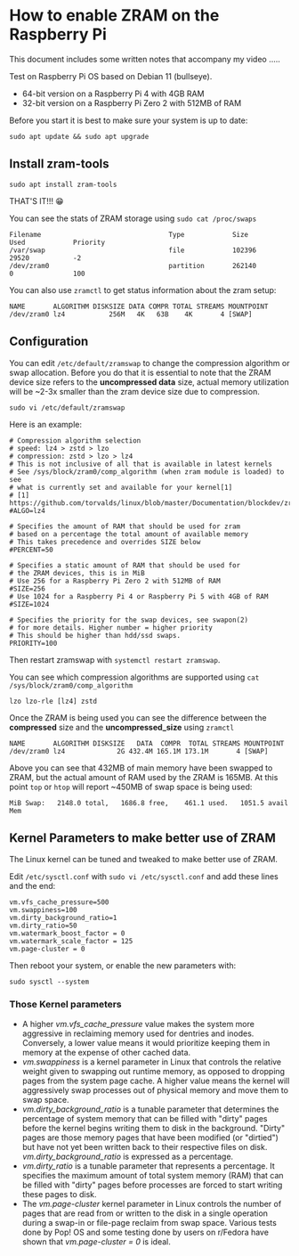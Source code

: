 # How to enable ZRAM on the Raspberry Pi

This document includes some written notes that accompany my video .....

Test on Raspberry Pi OS based on Debian 11 (bullseye).

- 64-bit version on a Raspberry Pi 4 with 4GB RAM 
- 32-bit version on a Raspberry Pi Zero 2 with 512MB of RAM

Before you start it is best to make sure your system is up to date:

```
sudo apt update && sudo apt upgrade
```

## Install zram-tools

```
sudo apt install zram-tools
```

THAT'S IT!!! 😁

You can see the stats of ZRAM storage using `sudo cat /proc/swaps`

```
Filename                                Type            Size            Used            Priority
/var/swap                               file            102396          29520           -2
/dev/zram0                              partition       262140          0               100
```
You can also use `zramctl` to get status information about the zram setup:

```
NAME       ALGORITHM DISKSIZE DATA COMPR TOTAL STREAMS MOUNTPOINT
/dev/zram0 lz4           256M   4K   63B    4K       4 [SWAP]
```

## Configuration
You can edit `/etc/default/zramswap` to change the compression algorithm or swap allocation. Before you do that it is essential to note that
the ZRAM device size refers to the __uncompressed data__ size, actual memory utilization will be ~2-3x smaller than the zram device size due to compression.

`sudo vi /etc/default/zramswap`

Here is an example:

```
# Compression algorithm selection
# speed: lz4 > zstd > lzo
# compression: zstd > lzo > lz4
# This is not inclusive of all that is available in latest kernels
# See /sys/block/zram0/comp_algorithm (when zram module is loaded) to see
# what is currently set and available for your kernel[1]
# [1]  https://github.com/torvalds/linux/blob/master/Documentation/blockdev/zram.txt#L86
#ALGO=lz4

# Specifies the amount of RAM that should be used for zram
# based on a percentage the total amount of available memory
# This takes precedence and overrides SIZE below
#PERCENT=50

# Specifies a static amount of RAM that should be used for
# the ZRAM devices, this is in MiB
# Use 256 for a Raspberry Pi Zero 2 with 512MB of RAM
#SIZE=256
# Use 1024 for a Raspberry Pi 4 or Raspberry Pi 5 with 4GB of RAM
#SIZE=1024

# Specifies the priority for the swap devices, see swapon(2)
# for more details. Higher number = higher priority
# This should be higher than hdd/ssd swaps.
PRIORITY=100
```

Then restart zramswap with `systemctl restart zramswap`. 

You can see which compression algorithms are supported using `cat /sys/block/zram0/comp_algorithm`

```
lzo lzo-rle [lz4] zstd
```

Once the ZRAM is being used you can see the difference between the __compressed__ size and the __uncompressed_size__ using `zramctl`

```
NAME       ALGORITHM DISKSIZE   DATA  COMPR  TOTAL STREAMS MOUNTPOINT
/dev/zram0 lz4             2G 432.4M 165.1M 173.1M       4 [SWAP]
```

Above you can see that 432MB of main memory have been swapped to ZRAM, but the actual amount of RAM used by the ZRAM is 165MB. At this point `top` or `htop` will report
~450MB of swap space is being used:

```
MiB Swap:   2148.0 total,   1686.8 free,    461.1 used.   1051.5 avail Mem
```

## Kernel Parameters to make better use of ZRAM

The Linux kernel can be tuned and tweaked to make better use of ZRAM.

Edit  `/etc/sysctl.conf` with `sudo vi /etc/sysctl.conf` and add these lines and the end:

```
vm.vfs_cache_pressure=500
vm.swappiness=100
vm.dirty_background_ratio=1
vm.dirty_ratio=50
vm.watermark_boost_factor = 0
vm.watermark_scale_factor = 125
vm.page-cluster = 0
```

Then reboot your system, or enable the new parameters with:

```
sudo sysctl --system
```

### Those Kernel parameters

- A higher _vm.vfs_cache_pressure_ value makes the system more aggressive in reclaiming memory used for dentries and inodes. Conversely, a lower value means it would prioritize keeping them in memory at the expense of other cached data.
- _vm.swappiness_ is a kernel parameter in Linux that controls the relative weight given to swapping out runtime memory, as opposed to dropping pages from the system page cache. A higher value means the kernel will aggressively swap processes out of physical memory and move them to swap space.
- _vm.dirty_background_ratio_ is a tunable parameter that determines the percentage of system memory that can be filled with "dirty" pages before the kernel begins writing them to disk in the background. "Dirty" pages are those memory pages that have been modified (or "dirtied") but have not yet been written back to their respective files on disk. _vm.dirty_background_ratio_ is expressed as a percentage.
- _vm.dirty_ratio_ is a tunable parameter that represents a percentage. It specifies the maximum amount of total system memory (RAM) that can be filled with "dirty" pages before processes are forced to start writing these pages to disk.
- The _vm.page-cluster_ kernel parameter in Linux controls the number of pages that are read from or written to the disk in a single operation during a swap-in or file-page reclaim from swap space. Various tests done by Pop! OS and some testing done by users on r/Fedora have shown that _vm.page-cluster = 0_ is ideal.

